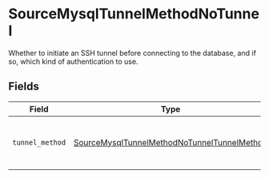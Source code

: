 # SourceMysqlTunnelMethodNoTunnel

Whether to initiate an SSH tunnel before connecting to the database, and if so, which kind of authentication to use.


## Fields

| Field                                                                                                             | Type                                                                                                              | Required                                                                                                          | Description                                                                                                       |
| ----------------------------------------------------------------------------------------------------------------- | ----------------------------------------------------------------------------------------------------------------- | ----------------------------------------------------------------------------------------------------------------- | ----------------------------------------------------------------------------------------------------------------- |
| `tunnel_method`                                                                                                   | [SourceMysqlTunnelMethodNoTunnelTunnelMethod](../../models/shared/sourcemysqltunnelmethodnotunneltunnelmethod.md) | :heavy_check_mark:                                                                                                | No ssh tunnel needed to connect to database                                                                       |